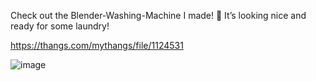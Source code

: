 Check out the Blender-Washing-Machine I made! 🧺 It’s looking nice and ready for some laundry!

https://thangs.com/mythangs/file/1124531

![image](https://github.com/user-attachments/assets/dd9143c4-005f-4d8f-9c78-381059741d14)
